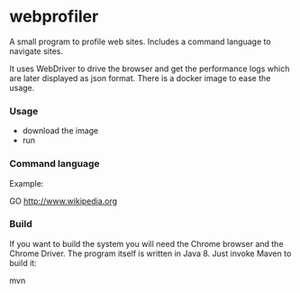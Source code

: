 # webprofiler

A small program to profile web sites. Includes a command language to navigate sites.

It uses WebDriver to drive the browser and get the performance logs which are later displayed as json format.
There is a docker image to ease the usage.

### Usage

- download the image
- run


### Command language

Example:

  GO http://www.wikipedia.org
  

### Build

If you want to build the system you will need the Chrome browser and the Chrome Driver.
The program itself is written in Java 8. Just invoke Maven to build it:

  mvn
  
